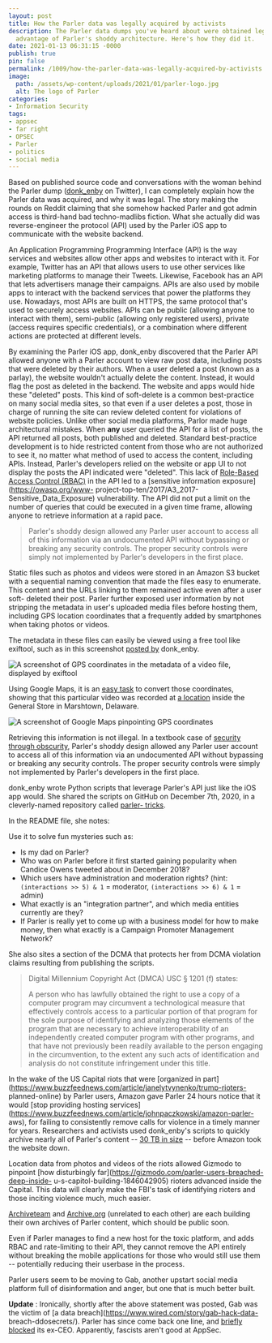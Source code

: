 ```yaml
---
layout: post
title: How the Parler data was legally acquired by activists
description: The Parler data dumps you've heard about were obtained legally by taking
  advantage of Parler's shoddy architecture. Here's how they did it.
date: 2021-01-13 06:31:15 -0000
publish: true
pin: false
permalink: /1009/how-the-parler-data-was-legally-acquired-by-activists
image:
  path: /assets/wp-content/uploads/2021/01/parler-logo.jpg
  alt: The logo of Parler
categories:
- Information Security
tags:
- appsec
- far right
- OPSEC
- Parler
- politics
- social media
---
```

Based on published source code and conversations with the woman behind the
Parler dump ([donk_enby](https://twitter.com/donk_enby) on Twitter), I can
completely explain how the Parler data was acquired, and why it was legal. The
story making the rounds on Reddit claiming that she somehow hacked Parler and
got admin access is third-hand bad techno-madlibs fiction. What she actually
did was reverse-engineer the protocol (API) used by the Parler iOS app to
communicate with the website backend.

An Application Programming Programming Interface (API) is the way services and
websites allow other apps and websites to interact with it. For example,
Twitter has an API that allows users to use other services like marketing
platforms to manage their Tweets. Likewise, Facebook has an API that lets
advertisers manage their campaigns. APIs are also used by mobile apps to
interact with the backend services that power the platforms they use.
Nowadays, most APIs are built on HTTPS, the same protocol that's used to
securely access websites. APIs can be public (allowing anyone to interact with
them), semi-public (allowing only registered users), private (access requires
specific credentials), or a combination where different actions are protected
at different levels.

By examining the Parler iOS app, donk_enby discovered that the Parler API
allowed anyone with a Parler account to view raw post data, including posts
that were deleted by their authors. When a user deleted a post (known as a
parlay), the website wouldn't actually delete the content. Instead, it would
flag the post as deleted in the backend. The website and apps would hide these
"deleted" posts. This kind of soft-delete is a common best-practice on many
social media sites, so that even if a user deletes a post, those in charge of
running the site can review deleted content for violations of website
policies. Unlike other social media platforms, Parlor made huge architectural
mistakes. When **any** user queried the API for a list of posts, the API
returned all posts, both published and deleted. Standard best-practice
development is to hide restricted content from those who are not authorized to
see it, no matter what method of used to access the content, including APIs.
Instead, Parler's developers relied on the website or app UI to not display
the posts the API indicated were "deleted". This lack of [Role-Based Access
Control (RBAC)](https://en.wikipedia.org/wiki/Role-based_access_control) in
the API led to a [sensitive information exposure](https://owasp.org/www-
project-top-ten/2017/A3_2017-Sensitive_Data_Exposure) vulnerability. The API
did not put a limit on the number of queries that could be executed in a given
time frame, allowing anyone to retrieve information at a rapid pace.

> Parler's shoddy design allowed any Parler user account to access all of this
> information via an undocumented API without bypassing or breaking any
> security controls. The proper security controls were simply not implemented
> by Parler's developers in the first place.

Static files such as photos and videos were stored in an Amazon S3 bucket with
a sequential naming convention that made the files easy to enumerate. This
content and the URLs linking to them remained active even after a user soft-
deleted their post. Parler further exposed user information by not stripping
the metadata in user's uploaded media files before hosting them, including GPS
location coordinates that a frequently added by smartphones when taking photos
or videos.

The metadata in these files can easily be viewed using a free tool like
exiftool, such as in this screenshot [posted
by](https://twitter.com/donk_enby/status/1348294151712944128/photo/1)
donk_enby.

![A screenshot of GPS coordinates in the metadata of a video file, displayed
by exiftool](/assets/wp-content/uploads/2021/01/exiftool-gps.jpg)

Using Google Maps, it is an [easy
task](https://support.google.com/maps/answer/18539?co=GENIE.Platform%3DDesktop&hl=en)
to convert those coordinates, showing that this particular video was recorded
at [a
location](https://www.google.com/maps/place/38%C2%B042'00.7%22N+75%C2%B010'11.3%22W/@38.7002,-75.1719887,17z/data=!3m1!4b1!4m5!3m4!1s0x0:0x0!8m2!3d38.7002!4d-75.1698)
inside the General Store in Marshtown, Delaware.

![A screenshot of Google Maps pinpointing GPS
coordinates](/assets/wp-content/uploads/2021/01/google-maps-38-42-0.72N_75-10-11.28W.png)

Retrieving this information is not illegal. In a textbook case of [security
through obscurity](https://en.wikipedia.org/wiki/Security_through_obscurity),
Parler's shoddy design allowed any Parler user account to access all of this
information via an undocumented API without bypassing or breaking any security
controls. The proper security controls were simply not implemented by Parler's
developers in the first place.

donk_enby wrote Python scripts that leverage Parler's API just like the iOS
app would. She shared the scripts on GitHub on December 7th, 2020, in a
cleverly-named repository called [parler-
tricks](https://github.com/d0nk/parler-tricks).

In the README file, she notes:

Use it to solve fun mysteries such as:

* Is my dad on Parler?
* Who was on Parler before it first started gaining popularity when Candice Owens tweeted about in December 2018?
* Which users have administration and moderation rights? (hint: `(interactions >> 5) & 1` = moderator, `(interactions >> 6) & 1` = admin)
* What exactly is an "integration partner", and which media entities currently are they?
* If Parler is really yet to come up with a business model for how to make money, then what exactly is a Campaign Promoter Management Network?

She also sites a section of the DCMA that protects her from DCMA violation
claims resulting from publishing the scripts.

> Digital Millennium Copyright Act (DMCA) USC § 1201 (f) states:  
>
> A person who has lawfully obtained the right to use a copy of a computer
> program may circumvent a technological measure that effectively controls
> access to a particular portion of that program for the sole purpose of
> identifying and analyzing those elements of the program that are necessary
> to achieve interoperability of an independently created computer program
> with other programs, and that have not previously been readily available to
> the person engaging in the circumvention, to the extent any such acts of
> identification and analysis do not constitute infringement under this title.

In the wake of the US Capital riots that were [organized in
part](https://www.buzzfeednews.com/article/janelytvynenko/trump-rioters-
planned-online) by Parler users, Amazon gave Parler 24 hours notice that it
would [stop providing hosting
services](https://www.buzzfeednews.com/article/johnpaczkowski/amazon-parler-
aws), for failing to consistently remove calls for violence in a timely manner
for years. Researchers and activists used donk_enby's scripts to quickly
archive nearly all of Parler's content -- [30 TB in
size](https://twitter.com/donk_enby/status/1348778814910980098) -- before
Amazon took the website down.

Location data from photos and videos of the riots allowed Gizmodo to pinpoint
[how disturbingly far](https://gizmodo.com/parler-users-breached-deep-inside-
u-s-capitol-building-1846042905) rioters advanced inside the Capital. This
data will clearly make the FBI's task of identifying rioters and those
inciting violence much, much easier.

[Archiveteam](https://archiveteam.org/index.php?title=Parler) and
[Archive.org](https://archive.org/details/parler-com?tab=about) (unrelated to
each other) are each building their own archives of Parler content, which
should be public soon.

Even if Parler manages to find a new host for the toxic platform, and adds
RBAC and rate-limiting to their API, they cannot remove the API entirely
without breaking the mobile applications for those who would still use them --
potentially reducing their userbase in the process.

Parler users seem to be moving to Gab, another upstart social media platform
full of disinformation and anger, but one that is much better built.

**Update** : Ironically, shortly after the above statement was posted, Gab was
the victim of [a data breach](https://www.wired.com/story/gab-hack-data-
breach-ddosecrets/). Parler has since come back one line, and [briefly
blocked](https://www.buzzfeednews.com/article/ryanmac/parler-bans-former-ceo)
its ex-CEO. Apparently, fascists aren't good at AppSec.
